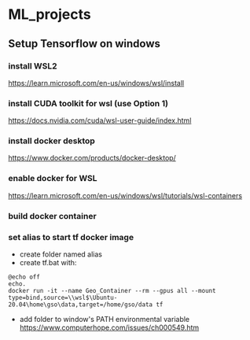 # ML_projects

## Setup Tensorflow on windows

### install WSL2
https://learn.microsoft.com/en-us/windows/wsl/install

### install CUDA toolkit for wsl (use Option 1)
https://docs.nvidia.com/cuda/wsl-user-guide/index.html

### install docker desktop
https://www.docker.com/products/docker-desktop/

### enable docker for WSL
https://learn.microsoft.com/en-us/windows/wsl/tutorials/wsl-containers

### build docker container

### set alias to start tf docker image
- create folder named alias
- create tf.bat with:
```
@echo off
echo.
docker run -it --name Geo_Container --rm --gpus all --mount type=bind,source=\\wsl$\Ubuntu-20.04\home\gso\data,target=/home/gso/data tf
```
- add folder to window's PATH environmental variable https://www.computerhope.com/issues/ch000549.htm
